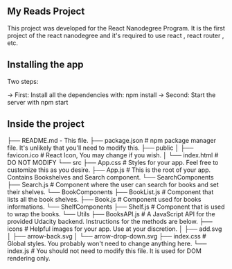 
## My Reads Project

This project was developed for the React Nanodegree Program. It is the first project of the react nanodegree and it's required to use react , react router , etc.

## Installing the app
Two steps: 

-> First: Install all the dependencies with: npm install
-> Second: Start the server with npm start

## Inside the project
├── README.md - This file.
├── package.json # npm package manager file. It's unlikely that you'll need to modify this.
├── public
│   ├── favicon.ico # React Icon, You may change if you wish.
│   └── index.html # DO NOT MODIFY
└── src
    ├── App.css # Styles for your app. Feel free to customize this as you desire.
    ├── App.js # This is the root of your app. Contains Bookshelves and Search component.
      └── SearchComponents
        ├── Search.js # Component where the user can search for books and set their shelves.
      └── BookComponents
      ├── BookList.js # Component that lists all the book shelves.
      ├── Book.js # Component used for books informations.
      └── ShelfComponents
      ├── Shelf.js # Component that is used to wrap the books.
    └── Utils 
    ├── BooksAPI.js # A JavaScript API for the provided Udacity backend. Instructions for the methods are below.
    ├── icons # Helpful images for your app. Use at your discretion.
    │   ├── add.svg
    │   ├── arrow-back.svg
    │   └── arrow-drop-down.svg
    ├── index.css # Global styles. You probably won't need to change anything here.
    └── index.js # You should not need to modify this file. It is used for DOM rendering only.
